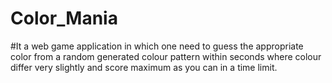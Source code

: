 # Color_Mania 
#It a web game application in which one need to guess the appropriate color from a random generated colour pattern within seconds where colour differ very slightly and score maximum as you can in a time limit.
